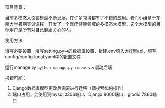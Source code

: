 项目背景：

当前多模态大语言模型不断发展，在许多领域都有了不错的应用。我们小组基于东南大学暑期实训课程，开发了一个医疗健康领域的多模态大模型，这个大模型的目标用户是所有对自己健康关心的人。

使用方法

填写必要设置：填写setting.py中的数据库设置、新建.env填入大模型api、填写config/config-local.yaml中的配置文件

运行manage.py `python manage.py runserver`启动后端

报错可能：

1. Django数据库模型更改后需要进行迁移（请搜索如何操作）
2. 端口占用，会使用到mysql 3306端口、Django 8000端口、grodio 7860端口
